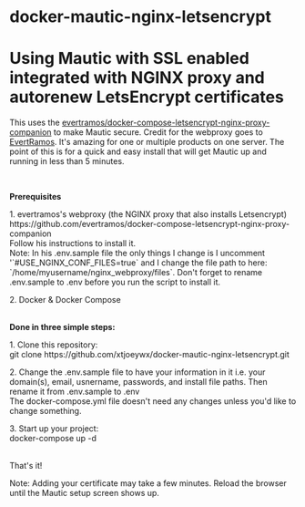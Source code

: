  # docker-mautic-nginx-letsencrypt
 # Using Mautic with SSL enabled integrated with NGINX proxy and autorenew LetsEncrypt certificates
 <p>This uses the
  <a href="https://github.com/evertramos/docker-compose-letsencrypt-nginx-proxy-companion">evertramos/docker-compose-letsencrypt-nginx-proxy-companion</a> to
  make Mautic secure. Credit for the webproxy goes to <a href="https://github.com/evertramos">EvertRamos</a>.
  It's amazing for one or multiple products on one server. The
  point of this is for a quick and easy install that will get
  Mautic up and running in less than 5 minutes.
</p>
<br />
<p>
  <strong>Prerequisites</strong>
</p>
<p>
  1. evertramos's webproxy (the NGINX proxy that also installs
  Letsencrypt)<br />
  https://github.com/evertramos/docker-compose-letsencrypt-nginx-proxy-companion<br />
  Follow his instructions to install it.<br />
  Note: In his .env.sample file the only things I change is I
  uncomment '`#USE_NGINX_CONF_FILES=true` and I change the
  file path to here: `/home/myusername/nginx_webproxy/files`. Don't forget to rename .env.sample to .env before you run the
  script to install it.
</p>
<p>
  2. Docker &amp; Docker Compose
</p>
<p>
  <br />
  <strong>Done in three simple steps:</strong>
</p>
<p>
  1. Clone this repository:<br />
  git clone https://github.com/xtjoeywx/docker-mautic-nginx-letsencrypt.git
</p>
<p>
  2. Change the .env.sample file to have your information in it i.e. your
  domain(s), email, usnername, passwords, and install file paths.
  Then rename it from .env.sample to .env<br />
  The docker-compose.yml file doesn't
  need any changes unless you'd like to change something.
</p>
<p>
  3. Start up your project:<br />
  docker-compose up -d
</p>
<p>
  <br />
  That's it!
</p>
<p>
  Note: Adding your certificate may take a few minutes. Reload the
  browser until the Mautic setup screen shows up.
</p>
